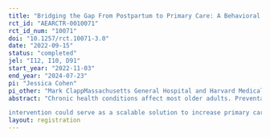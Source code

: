 ```yaml
---
title: "Bridging the Gap From Postpartum to Primary Care: A Behavioral Science Informed Intervention to Improve Chronic Disease Management Among Postpartum Women"
rct_id: "AEARCTR-0010071"
rct_id_num: "10071"
doi: "10.1257/rct.10071-3.0"
date: "2022-09-15"
status: "completed"
jel: "I12, I10, D91"
start_year: "2022-11-03"
end_year: "2024-07-23"
pi: "Jessica Cohen"
pi_other: "Mark ClappMassachusetts General Hospital and Harvard Medical School"
abstract: "Chronic health conditions affect most older adults. Preventative medicine and risk management strategies, especially when applied earlier in life, are essential to altering the trajectory of a disease and ultimately improving health outcomes. Primary care providers (PCP) often provide most of these services, though younger adults are the least likely to receive primary care. This project leverages a period of high engagement and health activation during an individual's life (pregnancy) to nudge her toward use of primary care after the pregnancy episode. This randomized controlled trial will test the hypothesis that a behavioral science-informed intervention, incorporating defaults and salience, can increase rates of follow-up with a PCP after a delivery for individuals with hypertension, diabetes, obesity and mental illness. If successful, this
intervention could serve as a scalable solution to increase primary care use and preventative health services in a population that currently has low rates of engagement and utilization of these services."
layout: registration
---
```


